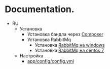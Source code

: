 # Documentation.
* RU
	* Установка
		* Установка бандла через [Composer](setup/composer.md)
		* Установка RabbitMq
			* Установка [RabbitMq на windows](setup/rabbitmq-windows.md)
			* Установка [RabbitMq на centos 7](setup/rabbitmq-centos7.md) 
	* Настройка
		* [app/config/config.yml](config/index.md)
